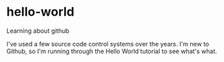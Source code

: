 # hello-world
Learning about github

I've used a few source code control systems over the years.  I'm new to Github, so I'm running through the Hello World tutorial to see what's what.

